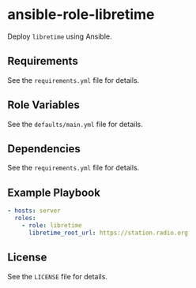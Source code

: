 # ansible-role-libretime

Deploy `libretime` using Ansible.

## Requirements

See the `requirements.yml` file for details.

## Role Variables

See the `defaults/main.yml` file for details.

## Dependencies

See the `requirements.yml` file for details.

## Example Playbook

```yml
- hosts: server
  roles:
    - role: libretime
      libretime_root_url: https://station.radio.org
```

## License

See the `LICENSE` file for details.
